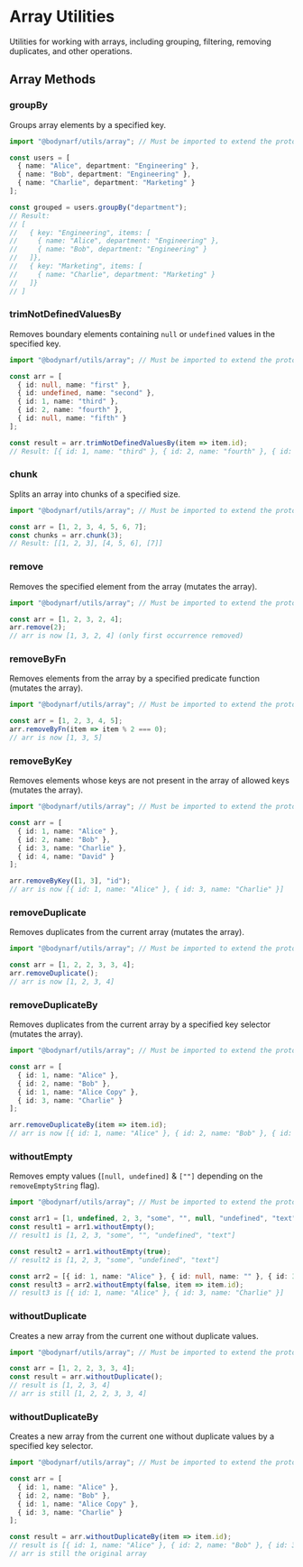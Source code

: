 # Array Utilities

Utilities for working with arrays, including grouping, filtering, removing duplicates, and other operations.

## Array Methods

### groupBy

Groups array elements by a specified key.

```typescript
import "@bodynarf/utils/array"; // Must be imported to extend the prototype

const users = [
  { name: "Alice", department: "Engineering" },
  { name: "Bob", department: "Engineering" },
  { name: "Charlie", department: "Marketing" }
];

const grouped = users.groupBy("department");
// Result:
// [
//   { key: "Engineering", items: [
//     { name: "Alice", department: "Engineering" },
//     { name: "Bob", department: "Engineering" }
//   ]},
//   { key: "Marketing", items: [
//     { name: "Charlie", department: "Marketing" }
//   ]}
// ]
```

### trimNotDefinedValuesBy

Removes boundary elements containing `null` or `undefined` values in the specified key.

```typescript
import "@bodynarf/utils/array"; // Must be imported to extend the prototype

const arr = [
  { id: null, name: "first" },
  { id: undefined, name: "second" },
  { id: 1, name: "third" },
  { id: 2, name: "fourth" },
  { id: null, name: "fifth" }
];

const result = arr.trimNotDefinedValuesBy(item => item.id);
// Result: [{ id: 1, name: "third" }, { id: 2, name: "fourth" }, { id: null, name: "fifth" }]
```

### chunk

Splits an array into chunks of a specified size.

```typescript
import "@bodynarf/utils/array"; // Must be imported to extend the prototype

const arr = [1, 2, 3, 4, 5, 6, 7];
const chunks = arr.chunk(3);
// Result: [[1, 2, 3], [4, 5, 6], [7]]
```

### remove

Removes the specified element from the array (mutates the array).

```typescript
import "@bodynarf/utils/array"; // Must be imported to extend the prototype

const arr = [1, 2, 3, 2, 4];
arr.remove(2);
// arr is now [1, 3, 2, 4] (only first occurrence removed)
```

### removeByFn

Removes elements from the array by a specified predicate function (mutates the array).

```typescript
import "@bodynarf/utils/array"; // Must be imported to extend the prototype

const arr = [1, 2, 3, 4, 5];
arr.removeByFn(item => item % 2 === 0);
// arr is now [1, 3, 5]
```

### removeByKey

Removes elements whose keys are not present in the array of allowed keys (mutates the array).

```typescript
import "@bodynarf/utils/array"; // Must be imported to extend the prototype

const arr = [
  { id: 1, name: "Alice" },
  { id: 2, name: "Bob" },
  { id: 3, name: "Charlie" },
  { id: 4, name: "David" }
];

arr.removeByKey([1, 3], "id");
// arr is now [{ id: 1, name: "Alice" }, { id: 3, name: "Charlie" }]
```

### removeDuplicate

Removes duplicates from the current array (mutates the array).

```typescript
import "@bodynarf/utils/array"; // Must be imported to extend the prototype

const arr = [1, 2, 2, 3, 3, 4];
arr.removeDuplicate();
// arr is now [1, 2, 3, 4]
```

### removeDuplicateBy

Removes duplicates from the current array by a specified key selector (mutates the array).

```typescript
import "@bodynarf/utils/array"; // Must be imported to extend the prototype

const arr = [
  { id: 1, name: "Alice" },
  { id: 2, name: "Bob" },
  { id: 1, name: "Alice Copy" },
  { id: 3, name: "Charlie" }
];

arr.removeDuplicateBy(item => item.id);
// arr is now [{ id: 1, name: "Alice" }, { id: 2, name: "Bob" }, { id: 3, name: "Charlie" }]
```

### withoutEmpty

Removes empty values (`[null, undefined]` & `[""]` depending on the `removeEmptyString` flag).

```typescript
import "@bodynarf/utils/array"; // Must be imported to extend the prototype

const arr1 = [1, undefined, 2, 3, "some", "", null, "undefined", "text"];
const result1 = arr1.withoutEmpty();
// result1 is [1, 2, 3, "some", "", "undefined", "text"]

const result2 = arr1.withoutEmpty(true);
// result2 is [1, 2, 3, "some", "undefined", "text"]

const arr2 = [{ id: 1, name: "Alice" }, { id: null, name: "" }, { id: 3, name: "Charlie" }];
const result3 = arr2.withoutEmpty(false, item => item.id);
// result3 is [{ id: 1, name: "Alice" }, { id: 3, name: "Charlie" }]
```

### withoutDuplicate

Creates a new array from the current one without duplicate values.

```typescript
import "@bodynarf/utils/array"; // Must be imported to extend the prototype

const arr = [1, 2, 2, 3, 3, 4];
const result = arr.withoutDuplicate();
// result is [1, 2, 3, 4]
// arr is still [1, 2, 2, 3, 3, 4]
```

### withoutDuplicateBy

Creates a new array from the current one without duplicate values by a specified key selector.

```typescript
import "@bodynarf/utils/array"; // Must be imported to extend the prototype

const arr = [
  { id: 1, name: "Alice" },
  { id: 2, name: "Bob" },
  { id: 1, name: "Alice Copy" },
  { id: 3, name: "Charlie" }
];

const result = arr.withoutDuplicateBy(item => item.id);
// result is [{ id: 1, name: "Alice" }, { id: 2, name: "Bob" }, { id: 3, name: "Charlie" }]
// arr is still the original array
